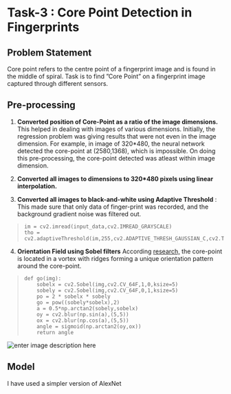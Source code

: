 # Task-3 : Core Point Detection in Fingerprints

## Problem Statement
Core point refers to the centre point of a fingerprint image and is found in the middle of spiral. Task is to find ”Core Point” on a fingerprint image captured through different sensors.

## Pre-processing

 1. **Converted position of Core-Point as a ratio of the image dimensions.** This helped in dealing with images of various dimensions. 
 Initially, the regression problem was giving results that were not even in the image dimension. For example, in image of 320*480, the neural network detected the core-point at (2580,1368), which is impossible. On doing this pre-processing, the core-point detected was atleast within image dimension.
 
 2. **Converted all images to dimensions to 320*480 pixels using linear interpolation.**
 3. **Converted all images to black-and-white using Adaptive Threshold** : This made sure that only data of finger-print was recorded, and the background gradient noise was filtered out. 
 

>     im = cv2.imread(input_data,cv2.IMREAD_GRAYSCALE)
>     tho = cv2.adaptiveThreshold(im,255,cv2.ADAPTIVE_THRESH_GAUSSIAN_C,cv2.THRESH_BINARY,15,5)

 4. **Orientation Field using Sobel filters** According [research,](https://www.sciencedirect.com/science/article/pii/S1110866513000030) the core-point is located in a vortex with ridges forming a unique orientation pattern around the core-point. 
 

 

>     def go(img):
>         sobelx = cv2.Sobel(img,cv2.CV_64F,1,0,ksize=5)
>         sobely = cv2.Sobel(img,cv2.CV_64F,0,1,ksize=5)
>         po = 2 * sobelx * sobely
>         go = pow((sobely*sobelx),2)
>         a = 0.5*np.arctan2(sobely,sobelx)
>         oy = cv2.blur(np.sin(a),(5,5))
>         ox = cv2.blur(np.cos(a),(5,5))
>         angle = sigmoid(np.arctan2(oy,ox))
>         return angle

![enter image description here](https://lh3.googleusercontent.com/MxDoaggHCjco6TTMWgYX-TAzg9-IT3mK7d3-5O-HL91LrQNKUlbYG8N7a0BLunAiECNul3O260_c "Sample Pre-processing")

## Model

I have used a simpler version of AlexNet


